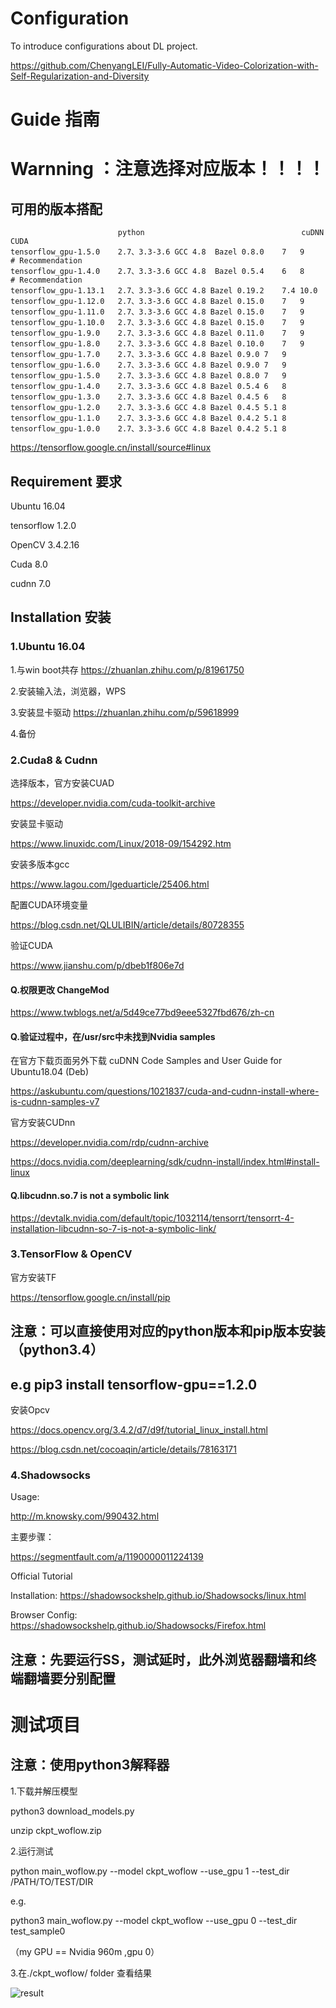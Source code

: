 # Configuration
To introduce configurations about DL project.

https://github.com/ChenyangLEI/Fully-Automatic-Video-Colorization-with-Self-Regularization-and-Diversity
# Guide 指南
# Warnning ：注意选择对应版本！！！！
## 可用的版本搭配
	                        python                                   cuDNN   CUDA         
	tensorflow_gpu-1.5.0	2.7、3.3-3.6	GCC 4.8	 Bazel 0.8.0	7	9    # Recommendation
	tensorflow_gpu-1.4.0	2.7、3.3-3.6	GCC 4.8	 Bazel 0.5.4	6	8    # Recommendation
	tensorflow_gpu-1.13.1	2.7、3.3-3.6	GCC 4.8	Bazel 0.19.2	7.4	10.0
	tensorflow_gpu-1.12.0	2.7、3.3-3.6	GCC 4.8	Bazel 0.15.0	7	9
	tensorflow_gpu-1.11.0	2.7、3.3-3.6	GCC 4.8	Bazel 0.15.0	7	9
	tensorflow_gpu-1.10.0	2.7、3.3-3.6	GCC 4.8	Bazel 0.15.0	7	9
	tensorflow_gpu-1.9.0	2.7、3.3-3.6	GCC 4.8	Bazel 0.11.0	7	9
	tensorflow_gpu-1.8.0	2.7、3.3-3.6	GCC 4.8	Bazel 0.10.0	7	9
	tensorflow_gpu-1.7.0	2.7、3.3-3.6	GCC 4.8	Bazel 0.9.0	7	9
	tensorflow_gpu-1.6.0	2.7、3.3-3.6	GCC 4.8	Bazel 0.9.0	7	9
	tensorflow_gpu-1.5.0	2.7、3.3-3.6	GCC 4.8	Bazel 0.8.0	7	9
	tensorflow_gpu-1.4.0	2.7、3.3-3.6	GCC 4.8	Bazel 0.5.4	6	8
	tensorflow_gpu-1.3.0	2.7、3.3-3.6	GCC 4.8	Bazel 0.4.5	6	8
	tensorflow_gpu-1.2.0	2.7、3.3-3.6	GCC 4.8	Bazel 0.4.5	5.1	8
	tensorflow_gpu-1.1.0	2.7、3.3-3.6	GCC 4.8	Bazel 0.4.2	5.1	8
	tensorflow_gpu-1.0.0	2.7、3.3-3.6	GCC 4.8	Bazel 0.4.2	5.1	8

https://tensorflow.google.cn/install/source#linux

## Requirement 要求
Ubuntu 16.04

tensorflow 1.2.0

OpenCV 3.4.2.16

Cuda 8.0 

cudnn 7.0
## Installation 安装
### 1.Ubuntu 16.04

1.与win boot共存 
https://zhuanlan.zhihu.com/p/81961750
  
2.安装输入法，浏览器，WPS
  
3.安装显卡驱动 
https://zhuanlan.zhihu.com/p/59618999
      
4.备份
      
### 2.Cuda8 & Cudnn
选择版本，官方安装CUAD

https://developer.nvidia.com/cuda-toolkit-archive

安装显卡驱动

https://www.linuxidc.com/Linux/2018-09/154292.htm

安装多版本gcc

https://www.lagou.com/lgeduarticle/25406.html

配置CUDA环境变量

https://blog.csdn.net/QLULIBIN/article/details/80728355

验证CUDA

https://www.jianshu.com/p/dbeb1f806e7d

#### Q.权限更改 ChangeMod

https://www.twblogs.net/a/5d49ce77bd9eee5327fbd676/zh-cn

#### Q.验证过程中，在/usr/src中未找到Nvidia samples

在官方下载页面另外下载 cuDNN Code Samples and User Guide for Ubuntu18.04 (Deb)

https://askubuntu.com/questions/1021837/cuda-and-cudnn-install-where-is-cudnn-samples-v7      

官方安装CUDnn

https://developer.nvidia.com/rdp/cudnn-archive

https://docs.nvidia.com/deeplearning/sdk/cudnn-install/index.html#install-linux

#### Q.libcudnn.so.7 is not a symbolic link

https://devtalk.nvidia.com/default/topic/1032114/tensorrt/tensorrt-4-installation-libcudnn-so-7-is-not-a-symbolic-link/
          
### 3.TensorFlow & OpenCV

官方安装TF

https://tensorflow.google.cn/install/pip

## 注意：可以直接使用对应的python版本和pip版本安装（python3.4）

## e.g pip3 install tensorflow-gpu==1.2.0

安装Opcv

https://docs.opencv.org/3.4.2/d7/d9f/tutorial_linux_install.html

https://blog.csdn.net/cocoaqin/article/details/78163171

### 4.Shadowsocks

Usage:
      
http://m.knowsky.com/990432.html

主要步骤：
       
https://segmentfault.com/a/1190000011224139

Official Tutorial

Installation:
https://shadowsockshelp.github.io/Shadowsocks/linux.html

Browser Config:
https://shadowsockshelp.github.io/Shadowsocks/Firefox.html

## 注意：先要运行SS，测试延时，此外浏览器翻墙和终端翻墙要分别配置

# 测试项目

## 注意：使用python3解释器
1.下载并解压模型

python3 download_models.py

unzip ckpt_woflow.zip

2.运行测试

python main_woflow.py --model ckpt_woflow --use_gpu 1 --test_dir /PATH/TO/TEST/DIR

e.g.

python3 main_woflow.py --model ckpt_woflow --use_gpu 0 --test_dir test_sample0

（my GPU == Nvidia 960m ,gpu 0）

3.在./ckpt_woflow/ folder 查看结果

![result](https://user-images.githubusercontent.com/35630999/73123627-dce38d00-3fcc-11ea-877d-1195c51c668a.png)

